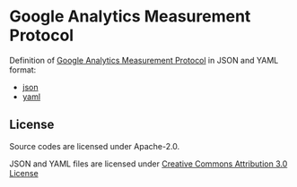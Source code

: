 # Google Analytics Measurement Protocol

Definition of [Google Analytics Measurement Protocol](https://developers.google.com/analytics/devguides/collection/protocol/v1/parameters?hl=en)
in JSON and YAML format:

*   [json](https://raw.githubusercontent.com/akngs/measurementprotocol/master/mp.json)
*   [yaml](https://raw.githubusercontent.com/akngs/measurementprotocol/master/mp.yaml)


## License

Source codes are licensed under Apache-2.0.

JSON and YAML files are licensed under [Creative Commons Attribution 3.0 License](http://creativecommons.org/licenses/by/3.0/)
